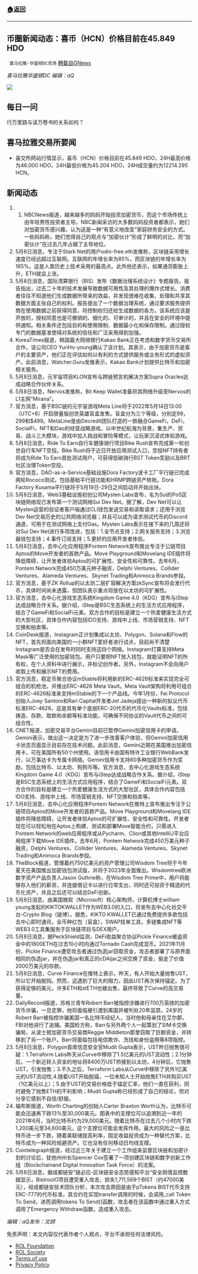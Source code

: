 ###  [:house:返回](README.md)
---


## 币圈新闻动态：喜币（HCN）价格目前在45.849 HDO
` 喜马拉雅-华盛顿DC农场` [轉載自GNews](https://gnews.org/zh-hans/2494658/)

*喜马拉雅华盛顿DC 编辑：aQ*
 
![](http://himalayawashingtondc.org/wp-content/uploads/2021/07/ScreenShot-2021-07-31-at-16.20.22@2x.png)

## 每日一问

行万里路与读万卷书的关系如何？

## 喜马拉雅交易所要闻

- 喜交所网站行情显示，喜币（HCN）价格目前在45.849 HDO，24H最高价格为46.000 HDO，24H最低价格为45.204 HDO，24H成交量约为12214.295 HCN。

## 新闻动态

1. 1. NBCNews报道，越来越多的妈妈开始投资加密货币，而这个市场传统上由年轻男性投资者主导。NBC新闻采访的大多数妈妈投资者都表示，她们对加密货币感兴趣，认为这是一种“有意义地改变”家庭财务安全的方式。一些妈妈称，她们觉得自己的观点与“加密伙计”形成了鲜明的对比，而“加密伙计”在过去几年占据了主导地位。
2. 5月8日消息，专注于Stark Net的用户odin-free.eth发推称，区块链采用增长速度已经远超过互联网。互联网的年增长率为85%，而区块链的年增长率为165%。这是人类历史上技术采用的最高点。此外他还表示，如果通货膨胀上升，ETH就会上涨。
3. 5月8日消息，国际清算银行（BIS）发布《数据治理系统设计》专题报告。报告指出，过去二十年的技术发展导致数据可用性及其处理的爆炸式增长。消费者往往不知道他们生成数据所带来的效益，并发现很难在收集、处理和共享其数据方面主张自己的权利。报告提出了一个数据治理系统，通过要求服务提供商在使用数据之前获得同意，将控制权归还给生成数据的各方。该系统应该是开放的，授权同意也是可撤销的、细化的、可审计的，并且在安全的环境中提供通知。相关条件还包括目的和使用限制、数据最小化和保存限制。通过授权专门的数据基准使得对系统的信任和广泛采用得到加强。
4. KoreaTimes报道，韩国最大网络银行Kakao Bank正在考虑和数字货币交易所合作，该公司CEO YunHo-young确认了该计划。其表示，由于加密货币是客户的主要资产，他们正在评估如何以有利的方式提供服务或业务形式的虚拟资产。此前消息，Watcher.Guru发推表示，Kakao Bank计划提供比特币和加密相关服务。
5. 5月8日消息，元宇宙项目KLON宣布与跨链预言机解决方案Supra Oracles达成战略合作伙伴关系。
6. 5月8日消息，Nervos发推称，Bit Keep Wallet准备将其网络升级至Nervos的L1主网“Mirana”。
7. 官方消息，基于BSC链的元宇宙游戏Meta Line将于2022年5月14日13:00（UTC+8）开启限量版创世英雄盲盒发售。盲盒分为三个等级，分别定$99，$299和$499。MetaLine是由Decredit团队打造的一款融合GameFi，DeFi，SocialFi，NFT和Dao的经营战略游戏，以中世纪航海为背景，集生产、贸易、战斗三大模块，游戏中加入挑战和冒险等模式，让玩家沉浸式体验游戏。
8. 5月8日消息，Ride To Earn自行车健康骑行项目Bike Rush宣布完成第一轮创世自行车NFT空投。Bike Rush将于近日开放应用测试入口，空投NFT持有者将成为Ride To Earn首批测试用户，可获得低碳骑行BST Token奖励以及BRT社区治理Token空投。
9. 官方消息，DAO-as-a-Service基础设施Dora Factory波卡工厂平行链已完成两轮Rococo测试，包括基础平行链功能和HRMP跨链资产转账。Dora Factory Kusama平行链将于5月19日-29日之间启动并开始出块。
10. 5月8日消息，Web3基础设施初创公司Mysten Labs宣布，名为Sui的PoS区块链网络现已发布第一个测试网络Sui Dev Net。据了解，Dev Net可以让Mysten运营的验证者客户端通过CLI钱包发送交易和读取请求；还用于浏览Dev Net交易历史的公共网络浏览器；并且可以成为请求测试代币的Discord通道，可用于在测试网络上支付Gas。Mysten Labs表示在接下来的几周还将对Sui Dev Net进行多项改进，包括：1.全节点支持；2.网关服务支持；3.浏览器钱包支持；4.事件订阅支持；5.更好的应用开发者体验。
11. 5月8日消息，去中心化应用程序Pontem Network宣布推出专注于公链项目Aptos的Move开发者的首款产品。Move Playground和Movelang IDE插件将降低障碍，让开发者体验Aptos的可扩展性、安全性和可靠性。去年6月，Pontem Network完成450万美元种子融资，Delphi Ventures、Collider Ventures、Alameda Ventures、Skynet Trading和Animoca Brands参投。
12. 官方消息，基于ZK Rollup的以太坊二层扩容解决方案zkSync宣布将会发行代币，具体时间尚未透露，但团队表示重点将放在以太坊的可扩展性。
13. 官方消息，去中心化游戏生态系统Kingdom Game 4.0（KDG）宣布与iStep达成战略合作关系。据介绍，iStep是BSC生态系统上的生活方式应用程序，结合了GameFi和SocialFi元素。双方合作的目标是建立一个热爱健康生活方式的大型社区，具体合作内容包括IDO支持、游戏中上线、市场营销支持、NFT交换和拍卖等。
14. CoinDesk报道，Instagram正计划集成以太坊、Polygon、Solana和Flow的NFT，首先将面向美国的一小群NFT爱好者进行试点，目前尚不清楚Instagram是否会在发布时同时支持这四个网络。Instagram打算支持Meta Mask等广泛使用的加密钱包。用户只要把NFT放入钱包，就能证明NFT的所有权，在个人资料中进行展示，并标记创作者。另外，Instagram不会向用户收取上传和展示NFT的费用。
15. 官方消息，稳定币聚合协议mStable将利用新的ERC-4626标准来实现完全可组合的机枪池，并推出ERC-4626 Meta Vault。Meta Vault架构将利用可组合的ERC-4626标准来支持mStable的下一个产品线。今年1月份，Fei Protocol创始人Joey Santoro和Rari Capital开发者Jet Jadeja提出一种新的拟议代币标准ERC-4626，这是具有单个底层ERC-20代币的代币化Vaults标准，包括铸造、存款、取款和余额等标准功能，可确保不同协议的Vault代币之间的可组合性。
16. CNET报道，加密交易平台Gemini目前已暂停Gemini加密信用卡的申请。Gemini表示，做出这一决定是为了进一步改善客户体验，但Gemini加密信用卡状态页面显示目前存在技术问题。此前消息，Gemini近期在美国推出加密信用卡，可在美国所有50个州使用。该信用卡由国有特许工业银行WebBank发行，以万事达卡为专属卡网络。Gemini信用卡支持60多种加密货币作为奖励，包括比特币、以太坊、狗狗币等。官方消息，去中心化游戏生态系统Kingdom Game 4.0（KDG）宣布与iStep达成战略合作关系。据介绍，iStep是BSC生态系统上的生活方式应用程序，结合了GameFi和SocialFi元素。双方合作的目标是建立一个热爱健康生活方式的大型社区，具体合作内容包括IDO支持、游戏中上线、市场营销支持、NFT交换和拍卖等。
17. 5月8日消息，去中心化应用程序Pontem Network在推特上宣布推出专注于公链项目Aptos的Move开发者的首款产品。Move Playground和Movelang IDE插件将降低障碍，让开发者体验Aptos的可扩展性、安全性和可靠性。开发者现在可以轻松地在Aptos上构建、测试和部署Move智能合约，只需进入Pontem Network的web应用程序或从Pycharm、Clion或其他IntellilJ平台应用程序下载Move IDE插件。去年6月，Pontem Network完成450万美元种子融资，Delphi Ventures、Collider Ventures、Alameda Ventures、Skynet Trading和Animoca Brands参投。
18. TheBlock报道，管理着约750亿美元的资产管理公司Wisdom Tree将于今年夏天在美国推出加密钱包测试版，并将于2023年全面推出。Wisdomtree欧洲数字资产产品负责人Jason Guthrie称，在Wisdom Tree Prime中，用户将能够存入他们的薪资，并连接借记卡以进行日常支出，同时还可投资于精选的代币化资产，并且之后还可以结合DeFi创新。
19. 5月8日消息，由美国微软（Microsoft）核心架构师，计算机博士william young发起的KIKTOKWALLET作为WEB3.0的入口，将发布去中心化社交平台-Crypto Blog（链博）。据悉，KIKTO KWALLET已通过免费提供多款包括去中心即时通讯，全币种红包（盲盒），SWAP挂单工具，多链集成NFT等WEB3.0工具集服务于区块链项目与DEX用户。
20. 5月8日消息，据PeckShield监测，DeFi收益聚合协议Pickle Finance被盗资金中的1800ETH在过去10小时内通过Tornado Cash完成混币。2021年11月份，Pickle Finance遭受攻击者通过伪造jar窃取资金，攻击者部署了与原界面相同的伪造jar，并在伪造jar和真正的cDAIjar之间交换了资金，偷走了价值2000万美元的存款。
21. 5月8日消息，Curve Finance在推特上表示，昨天，有人开始大量抛售UST，所以它开始脱钩。然而，这遇到了巨大的阻力，因此UST再次保持锚定。为了获得足够的美元，许多ETH和stETH也被出售，最终导致了Curve的高交易量。
22. DailyRecord报道，苏格兰青年Robert Barr被指控涉嫌进行700万英镑的加密货币诈骗，一旦定罪，他将面临被引渡到美国并被判处20年监禁。24岁的Robert Barr被指控诈骗美国一名比特币经纪人，当时他和母亲住在艾尔郡，FBI对他进行了追捕。美国检方称，Barr与另外两个人一起策划了SIM卡交换骗局，从波士顿加密货币交易商Reggie Middleton那里窃取了巨额资金，并转移到了另一个账户。Barr将面临包括电信欺诈、洗钱和身份盗用等8项指控。
23. 5月8日消息，Polygon首席信息安全官Mudit Gupta表示，UST昨日抛售很可疑：1.Terraform Labs昨天从Curve中移除了1.5亿美元的UST流动性；2.1分钟后，一个新近转入资金的地址将8400万UST桥接到以太坊，4分钟后，它抛售UST，引发抛售；3.不久之后，Terraform Labs从Curve中移除了另外1亿美元的UST流动性;4.随着UST开始脱锚，一位未知人士开始抛售ETH并购买UST（1亿美元以上）；5.由于UST的交易价格低于锚定汇率，他们一直在获利，同时避免了抛售ETH的不利影响；Mudit Gupta称已经形成了自己的结论，但对分享它感到不自信/舒服。
24. 福布斯报道，Worth Charting的创始人Carter Braxton Worth认为，比特币可能会迅速再下跌13%至30,000美元。图表中的支撑位可以追溯到近一年的2021年6月，当时比特币约为29,000美元。随着比特币在过去几个小时内下跌1,200美元至34,600美元，这个支撑位可能会发挥作用。最大的风险之一是比特币进一步下跌，随着美联储提高利率，固定收益投资成为一种替代方案，比特币成为一种风险规避资产。它也没有任何移动日均线支撑。
25. Cointelegraph报道，经过近三年关于建立一个工作组来监督区块链和加密计划的讨论后，犹他州州长Spencer Cox签署了一项创建区块链和数字创新工作组（Blockchainand Digital Innovation Task Force）的法案。
26. 5月8日消息，据成都链安“链必应-区块链安全态势感知平台“安全舆情监控数据显示，BistrooIO项目遭受重入攻击，损失1,711,569个BIST（约47000美元），经成都链安技术团队分析，本次攻击原因是由于pTokens BIST代币支持ERC-777的代币标准，其合约在实现transfer调用的时候，会调用\_call Token To Send，进而调用tokens To Send()函数，攻击者在该函数中通过重入方式调用了Emergency Withdraw函数，造成重入攻击。

*编辑：aQ发布：文顾*

免责声明：本文内容仅代表作者个人观点，平台不承担任何法律风险。
  
- [ROL Foundation](https://rolfoundation.org/)
- [ROL Society](https://rolsociety.org/)
- [Terms of use](https://gnews.org/terms-of-use-3/)
- [Privacy Policy](https://gnews.org/privacy-policy/)
